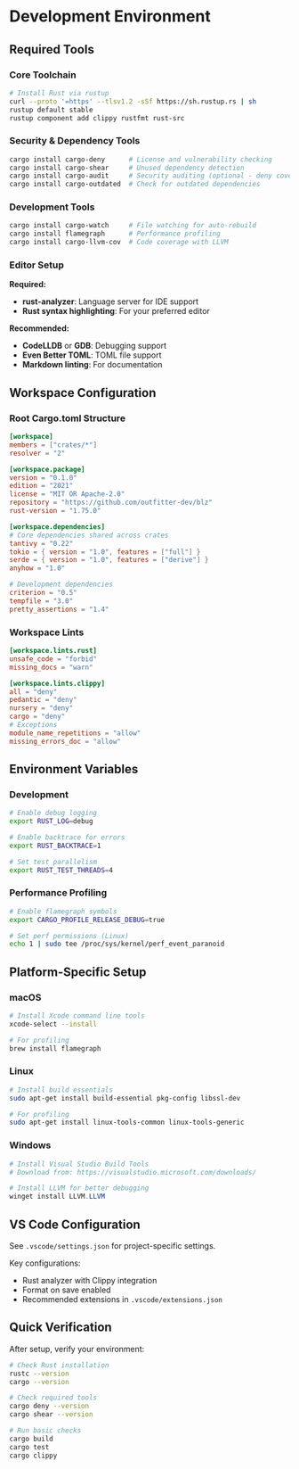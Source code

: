 # Development Environment

## Required Tools

### Core Toolchain

```bash
# Install Rust via rustup
curl --proto '=https' --tlsv1.2 -sSf https://sh.rustup.rs | sh
rustup default stable
rustup component add clippy rustfmt rust-src
```

### Security & Dependency Tools

```bash
cargo install cargo-deny      # License and vulnerability checking
cargo install cargo-shear     # Unused dependency detection
cargo install cargo-audit     # Security auditing (optional - deny covers this)
cargo install cargo-outdated  # Check for outdated dependencies
```

### Development Tools

```bash
cargo install cargo-watch     # File watching for auto-rebuild
cargo install flamegraph      # Performance profiling
cargo install cargo-llvm-cov  # Code coverage with LLVM
```

### Editor Setup

**Required:**

- **rust-analyzer**: Language server for IDE support
- **Rust syntax highlighting**: For your preferred editor

**Recommended:**

- **CodeLLDB** or **GDB**: Debugging support
- **Even Better TOML**: TOML file support
- **Markdown linting**: For documentation

## Workspace Configuration

### Root Cargo.toml Structure

```toml
[workspace]
members = ["crates/*"]
resolver = "2"

[workspace.package]
version = "0.1.0"
edition = "2021"
license = "MIT OR Apache-2.0"
repository = "https://github.com/outfitter-dev/blz"
rust-version = "1.75.0"

[workspace.dependencies]
# Core dependencies shared across crates
tantivy = "0.22"
tokio = { version = "1.0", features = ["full"] }
serde = { version = "1.0", features = ["derive"] }
anyhow = "1.0"

# Development dependencies
criterion = "0.5"
tempfile = "3.0"
pretty_assertions = "1.4"
```

### Workspace Lints

```toml
[workspace.lints.rust]
unsafe_code = "forbid"
missing_docs = "warn"

[workspace.lints.clippy]
all = "deny"
pedantic = "deny"
nursery = "deny"
cargo = "deny"
# Exceptions
module_name_repetitions = "allow"
missing_errors_doc = "allow"
```

## Environment Variables

### Development

```bash
# Enable debug logging
export RUST_LOG=debug

# Enable backtrace for errors
export RUST_BACKTRACE=1

# Set test parallelism
export RUST_TEST_THREADS=4
```

### Performance Profiling

```bash
# Enable flamegraph symbols
export CARGO_PROFILE_RELEASE_DEBUG=true

# Set perf permissions (Linux)
echo 1 | sudo tee /proc/sys/kernel/perf_event_paranoid
```

## Platform-Specific Setup

### macOS

```bash
# Install Xcode command line tools
xcode-select --install

# For profiling
brew install flamegraph
```

### Linux

```bash
# Install build essentials
sudo apt-get install build-essential pkg-config libssl-dev

# For profiling
sudo apt-get install linux-tools-common linux-tools-generic
```

### Windows

```powershell
# Install Visual Studio Build Tools
# Download from: https://visualstudio.microsoft.com/downloads/

# Install LLVM for better debugging
winget install LLVM.LLVM
```

## VS Code Configuration

See `.vscode/settings.json` for project-specific settings.

Key configurations:

- Rust analyzer with Clippy integration
- Format on save enabled
- Recommended extensions in `.vscode/extensions.json`

## Quick Verification

After setup, verify your environment:

```bash
# Check Rust installation
rustc --version
cargo --version

# Check required tools
cargo deny --version
cargo shear --version

# Run basic checks
cargo build
cargo test
cargo clippy
```
